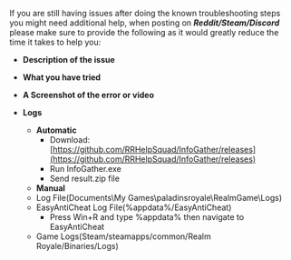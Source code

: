 
If you are still having issues after doing the known troubleshooting steps you might need additional help, when posting on **_Reddit/Steam/Discord_** please make sure to provide the following as it would greatly reduce the time it takes to help you:

* **Description of the issue**
* **What you have tried**
* **A Screenshot of the error or video**

* **Logs**
  * **Automatic**
    * Download: [https://github.com/RRHelpSquad/InfoGather/releases](https://github.com/RRHelpSquad/InfoGather/releases)
    * Run InfoGather.exe
    * Send result.zip file
   * **Manual**
    * Log File(Documents\My Games\paladinsroyale\RealmGame\Logs)
    * EasyAntiCheat Log File(%appdata%/EasyAntiCheat)
      * Press Win+R and type %appdata% then navigate to EasyAntiCheat 
    * Game Logs(Steam/steamapps/common/Realm Royale/Binaries/Logs)

